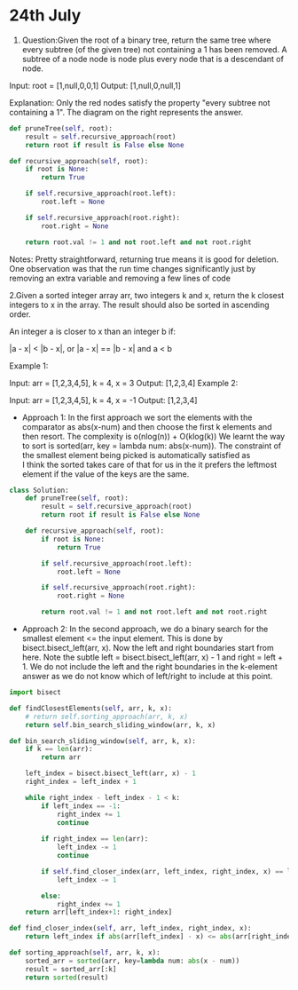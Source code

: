 # 24th July

1) Question:Given the root of a binary tree, return the same tree where every subtree (of the given tree) not containing a 1 has been removed. A subtree of a node node is node plus every node that is a descendant of node.

Input: root = \[1,null,0,0,1]
Output: \[1,null,0,null,1]

Explanation:
Only the red nodes satisfy the property "every subtree not containing a 1".
The diagram on the right represents the answer.

``` python
def pruneTree(self, root):
    result = self.recursive_approach(root)
    return root if result is False else None

def recursive_approach(self, root):
    if root is None:
        return True

    if self.recursive_approach(root.left):
        root.left = None

    if self.recursive_approach(root.right):
        root.right = None

    return root.val != 1 and not root.left and not root.right

```

Notes: Pretty straightforward, returning true means it is good for deletion. One observation was that the run time changes significantly just by removing an extra variable and removing a few lines of code


2.Given a sorted integer array arr, two integers k and x, return the k closest integers to x in the array. The result should also be sorted in ascending order.

An integer a is closer to x than an integer b if:

|a - x| < |b - x|, or
|a - x| == |b - x| and a < b


Example 1:

Input: arr = \[1,2,3,4,5], k = 4, x = 3
Output: \[1,2,3,4]
Example 2:

Input: arr = \[1,2,3,4,5], k = 4, x = -1
Output: \[1,2,3,4]

- Approach 1: In the first approach we sort the elements with the comparator as abs(x-num) and then choose the first k elements and then resort. The complexity is o(nlog(n)) + O(klog(k))
We learnt the way to sort is sorted(arr, key = lambda num: abs(x-num)). The constraint of the smallest element being picked is automatically satisfied as  
I think the sorted takes care of that for us in the it prefers the leftmost element if the value of the keys are the same.

``` python
class Solution:
    def pruneTree(self, root):
        result = self.recursive_approach(root)
        return root if result is False else None

    def recursive_approach(self, root):
        if root is None:
            return True

        if self.recursive_approach(root.left):
            root.left = None

        if self.recursive_approach(root.right):
            root.right = None

        return root.val != 1 and not root.left and not root.right
 ```

- Approach 2: In the second approach, we do a binary search for the smallest element <= the input element. This is done by bisect.bisect_left(arr, x). Now the left and right boundaries start from here.
  Note the subtle left = bisect.bisect_left(arr, x) - 1 and right = left + 1. We do not include the left and the right boundaries in the k-element answer as we do not know which of left/right to include at this point.

``` python
import bisect

def findClosestElements(self, arr, k, x):
    # return self.sorting_approach(arr, k, x)
    return self.bin_search_sliding_window(arr, k, x)

def bin_search_sliding_window(self, arr, k, x):
    if k == len(arr):
        return arr

    left_index = bisect.bisect_left(arr, x) - 1
    right_index = left_index + 1

    while right_index - left_index - 1 < k:
        if left_index == -1:
            right_index += 1
            continue
    
        if right_index == len(arr):
            left_index -= 1
            continue

        if self.find_closer_index(arr, left_index, right_index, x) == left_index:
            left_index -= 1

        else:
            right_index += 1
    return arr[left_index+1: right_index]

def find_closer_index(self, arr, left_index, right_index, x):
    return left_index if abs(arr[left_index] - x) <= abs(arr[right_index] - x) else right_index

def sorting_approach(self, arr, k, x):
    sorted_arr = sorted(arr, key=lambda num: abs(x - num))
    result = sorted_arr[:k]
    return sorted(result)
```

